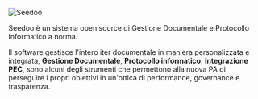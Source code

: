 ![Seedoo](doc/img/logo.png "Seedoo")

Seedoo è un sistema open source di Gestione Documentale e Protocollo Informatico a norma.

Il software gestisce l'intero iter documentale in maniera personalizzata e integrata,
**Gestione Documentale**, **Protocollo informatico**, **Integrazione PEC**, sono alcuni degli strumenti
che permettono alla nuova PA di perseguire i propri obiettivi in un'ottica di performance, governance e trasparenza.

